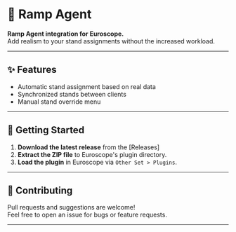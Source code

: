 ﻿# 📡 Ramp Agent

**Ramp Agent integration for Euroscope.**  
Add realism to your stand assignments without the increased workload.

---

## ✨ Features
- Automatic stand assignment based on real data
- Synchronized stands between clients
- Manual stand override menu


---

## 🚀 Getting Started

1. **Download the latest release** from the [Releases]
2. **Extract the ZIP file** to Euroscope's plugin directory.
3. **Load the plugin** in Euroscope via `Other Set > Plugins`.

---

## 🤝 Contributing

Pull requests and suggestions are welcome!  
Feel free to open an issue for bugs or feature requests.

---
